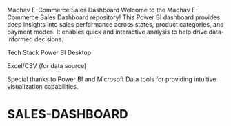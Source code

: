 Madhav E-Commerce Sales Dashboard
Welcome to the Madhav E-Commerce Sales Dashboard repository! This Power BI dashboard provides deep insights into sales performance across states, product categories, and payment modes. It enables quick and interactive analysis to help drive data-informed decisions.


Tech Stack
Power BI Desktop

Excel/CSV (for data source)

Special thanks to Power BI and Microsoft Data tools for providing intuitive visualization capabilities.


# SALES-DASHBOARD
